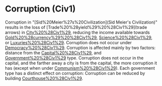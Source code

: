# Corruption (Civ1)

 Corruption in "[Sid%20Meier%27s%20Civilization](Sid Meier's Civilization)" results in the loss of [Trade%20%28yield%29%20%28Civ1%29](trade arrows) in [City%20%28Civ1%29](cities), reducing the income available towards [Gold%20%28currency%29%20%28Civ1%29](taxes), [Science%20%28Civ1%29](science), or [Luxuries%20%28Civ1%29](luxuries). Corruption does not occur under [Democracy%20%28Civ1%29](Democracy).
Corruption is affected mainly by two factors: distance from the [Capital%20%28Civ1%29](capital), and [Government%20%28Civ1%29](government) type. Corruption does not occur in the capital, and the farther away a city is from the capital, the more corruption it has (except when under [Communism%20%28Civ1%29](Communism)). Each government type has a distinct effect on corruption:
Corruption can be reduced by building [Courthouse%20%28Civ1%29](Courthouses).